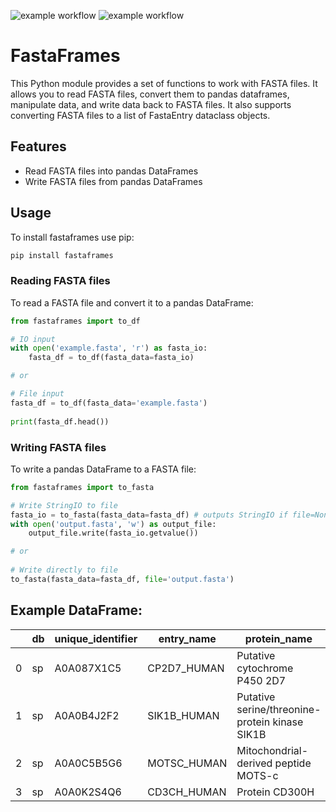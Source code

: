 ![example workflow](https://github.com/pgarrett-scripps/FastaFrames/actions/workflows/python-package.yml/badge.svg)
![example workflow](https://github.com/pgarrett-scripps/FastaFrames/actions/workflows/pylint.yml/badge.svg)

# FastaFrames
This Python module provides a set of functions to work with FASTA files. 
It allows you to read FASTA files, convert them to pandas dataframes, manipulate data, 
and write data back to FASTA files. It also supports converting FASTA files to a list of FastaEntry dataclass objects.

## Features
- Read FASTA files into pandas DataFrames
- Write FASTA files from pandas DataFrames

## Usage

To install fastaframes use pip:

```sh
pip install fastaframes
```

### Reading FASTA files
To read a FASTA file and convert it to a pandas DataFrame:

```python
from fastaframes import to_df

# IO input
with open('example.fasta', 'r') as fasta_io:
    fasta_df = to_df(fasta_data=fasta_io)

# or

# File input
fasta_df = to_df(fasta_data='example.fasta')
    
print(fasta_df.head())
```

### Writing FASTA files
To write a pandas DataFrame to a FASTA file:

```python
from fastaframes import to_fasta

# Write StringIO to file
fasta_io = to_fasta(fasta_data=fasta_df) # outputs StringIO if file=None
with open('output.fasta', 'w') as output_file:
    output_file.write(fasta_io.getvalue())

# or
    
# Write directly to file
to_fasta(fasta_data=fasta_df, file='output.fasta')
```

## Example DataFrame:

|   | db | unique_identifier | entry_name   | protein_name                                         | organism_name | organism_identifier | gene_name | protein_existence | sequence_version | protein_sequence                                       |
|---|----|------------------|--------------|------------------------------------------------------|---------------|---------------------|-----------|-------------------|------------------|--------------------------------------------------------|
| 0 | sp | A0A087X1C5       | CP2D7_HUMAN  | Putative cytochrome P450 2D7                         | Homo sapiens  | 9606.0              | CYP2D7    | 5.0               | 1.0              | MGLEALVPLAMIVAIFLLLVDLMHRHQRWAARYPPGPLPLPGLGNLLHVDFQNTPYCFDQ |
| 1 | sp | A0A0B4J2F2       | SIK1B_HUMAN  | Putative serine/threonine-protein kinase SIK1B        | Homo sapiens  | 9606.0              | SIK1B     | 5.0               | 1.0              | MVIMSEFSADPAGQGQGQQKPLRVGFYDIERTLGKGNFAVVKLARHRVTKTQVAIKIIDKLVQ |
| 2 | sp | A0A0C5B5G6       | MOTSC_HUMAN  | Mitochondrial-derived peptide MOTS-c                 | Homo sapiens  | 9606.0              | MT-RNR1   | 1.0               | 1.0              | MRWQEMGYIFYPRKLR                                      |
| 3 | sp | A0A0K2S4Q6       | CD3CH_HUMAN  | Protein CD300H                                       | Homo sapiens  | 9606.0              | CD300H    | 1.0               | 1.0              | MTQRAGAAMLPSALLLLCVPGCLTVSGPSTVMGAVGESLSVQCRYEEKYKTFNKYWCRQP |
